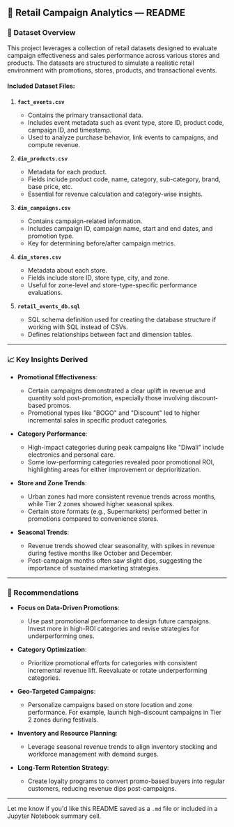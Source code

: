 ## 📁 Retail Campaign Analytics — README

### 📂 Dataset Overview

This project leverages a collection of retail datasets designed to evaluate campaign effectiveness and sales performance across various stores and products. The datasets are structured to simulate a realistic retail environment with promotions, stores, products, and transactional events.

#### Included Dataset Files:

1. **`fact_events.csv`**
   - Contains the primary transactional data.
   - Includes event metadata such as event type, store ID, product code, campaign ID, and timestamp.
   - Used to analyze purchase behavior, link events to campaigns, and compute revenue.

2. **`dim_products.csv`**
   - Metadata for each product.
   - Fields include product code, name, category, sub-category, brand, base price, etc.
   - Essential for revenue calculation and category-wise insights.

3. **`dim_campaigns.csv`**
   - Contains campaign-related information.
   - Includes campaign ID, campaign name, start and end dates, and promotion type.
   - Key for determining before/after campaign metrics.

4. **`dim_stores.csv`**
   - Metadata about each store.
   - Fields include store ID, store type, city, and zone.
   - Useful for zone-level and store-type-specific performance evaluations.

5. **`retail_events_db.sql`**
   - SQL schema definition used for creating the database structure if working with SQL instead of CSVs.
   - Defines relationships between fact and dimension tables.

---

### 📈 Key Insights Derived

- **Promotional Effectiveness**:
  - Certain campaigns demonstrated a clear uplift in revenue and quantity sold post-promotion, especially those involving discount-based promos.
  - Promotional types like "BOGO" and "Discount" led to higher incremental sales in specific product categories.

- **Category Performance**:
  - High-impact categories during peak campaigns like "Diwali" include electronics and personal care.
  - Some low-performing categories revealed poor promotional ROI, highlighting areas for either improvement or deprioritization.

- **Store and Zone Trends**:
  - Urban zones had more consistent revenue trends across months, while Tier 2 zones showed higher seasonal spikes.
  - Certain store formats (e.g., Supermarkets) performed better in promotions compared to convenience stores.

- **Seasonal Trends**:
  - Revenue trends showed clear seasonality, with spikes in revenue during festive months like October and December.
  - Post-campaign months often saw slight dips, suggesting the importance of sustained marketing strategies.

---

### 📌 Recommendations

- **Focus on Data-Driven Promotions**:
  - Use past promotional performance to design future campaigns. Invest more in high-ROI categories and revise strategies for underperforming ones.

- **Category Optimization**:
  - Prioritize promotional efforts for categories with consistent incremental revenue lift. Reevaluate or rotate underperforming categories.

- **Geo-Targeted Campaigns**:
  - Personalize campaigns based on store location and zone performance. For example, launch high-discount campaigns in Tier 2 zones during festivals.

- **Inventory and Resource Planning**:
  - Leverage seasonal revenue trends to align inventory stocking and workforce management with demand surges.

- **Long-Term Retention Strategy**:
  - Create loyalty programs to convert promo-based buyers into regular customers, reducing revenue dips post-campaigns.

---

Let me know if you'd like this README saved as a `.md` file or included in a Jupyter Notebook summary cell.
